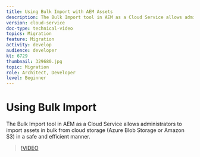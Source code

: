 ```yaml
---
title: Using Bulk Import with AEM Assets
description: The Bulk Import tool in AEM as a Cloud Service allows administrators to import assets in bulk from cloud storage (Azure Blob Storage or Amazon S3) in a safe and efficient manner.
version: cloud-service
doc-type: technical-video
topics: Migration
feature: Migration
activity: develop
audience: developer
kt: 6729
thumbnail: 329680.jpg
topic: Migration
role: Architect, Developer
level: Beginner
---
```


# Using Bulk Import

The Bulk Import tool in AEM as a Cloud Service allows administrators to import assets in bulk from cloud storage (Azure Blob Storage or Amazon S3) in a safe and efficient manner.

>[!VIDEO](https://video.tv.adobe.com/v/329680/?quality=12&learn=on)
